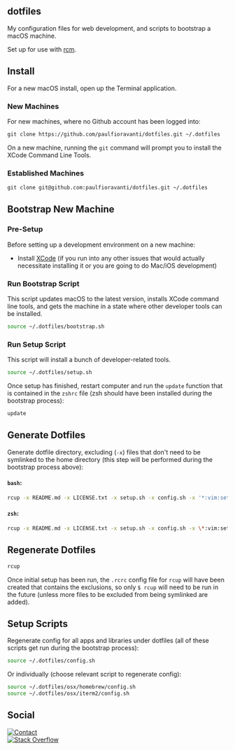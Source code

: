 ## dotfiles

My configuration files for web development, and scripts to bootstrap a macOS
machine.

Set up for use with [rcm][rcm].

## Install

For a new macOS install, open up the Terminal application.

### New Machines

For new machines, where no Github account has been logged into:

```txt
git clone https://github.com/paulfioravanti/dotfiles.git ~/.dotfiles
```

On a new machine, running the `git` command will prompt you to install the
XCode Command Line Tools.

### Established Machines

```txt
git clone git@github.com:paulfioravanti/dotfiles.git ~/.dotfiles
```

## Bootstrap New Machine

### Pre-Setup

Before setting up a development environment on a new machine:

- Install [XCode][xcode] (if you run into any other issues that would
  actually necessitate installing it or you are going to do Mac/iOS development)

### Run Bootstrap Script

This script updates macOS to the latest version, installs XCode command line
tools, and gets the machine in a state where other developer tools can be
installed.

```sh
source ~/.dotfiles/bootstrap.sh
```

### Run Setup Script

This script will install a bunch of developer-related tools.

```sh
source ~/.dotfiles/setup.sh
```

Once setup has finished, restart computer and run the `update` function that
is contained in the `zshrc` file (zsh should have been installed during the
bootstrap process):

```sh
update
```

## Generate Dotfiles

Generate dotfile directory, excluding (`-x`) files that don't need to be
symlinked to the home directory (this step will be performed during the
bootstrap process above):

#### `bash`:

```sh
rcup -x README.md -x LICENSE.txt -x setup.sh -x config.sh -x '*:vim:setup.sh' -x '*:tmux:setup.sh' -x '*:oh-my-zsh:setup.sh' -x osx -x asdf
```

#### `zsh`:

```sh
rcup -x README.md -x LICENSE.txt -x setup.sh -x config.sh -x \*:vim:setup.sh -x \*:tmux:setup.sh -x \*:oh-my-zsh:setup.sh -x osx -x asdf
```

## Regenerate Dotfiles

```sh
rcup
```

Once initial setup has been run, the `.rcrc` config file for `rcup` will have
been created that contains the exclusions, so only `$ rcup` will need to be run
in the future (unless more files to be excluded from being symlinked are added).

## Setup Scripts

Regenerate config for all apps and libraries under dotfiles (all of these
scripts get run during the bootstrap process):

```sh
source ~/.dotfiles/config.sh
```

Or individually (choose relevant script to regenerate config):

```sh
source ~/.dotfiles/osx/homebrew/config.sh
source ~/.dotfiles/osx/iterm2/config.sh
```

## Social

[![Contact][twitter-badge]][twitter-url]<br />
[![Stack Overflow][stackoverflow-badge]][stackoverflow-url]

[Homebrew]: https://brew.sh/
[rcm]: https://github.com/thoughtbot/rcm
[stackoverflow-badge]: http://stackoverflow.com/users/flair/567863.png
[stackoverflow-url]: http://stackoverflow.com/users/567863/paul-fioravanti
[twitter-badge]: https://img.shields.io/badge/contact-%40paulfioravanti-blue.svg
[twitter-url]: https://twitter.com/paulfioravanti
[xcode]: https://itunes.apple.com/au/app/xcode/id497799835?mt=12
